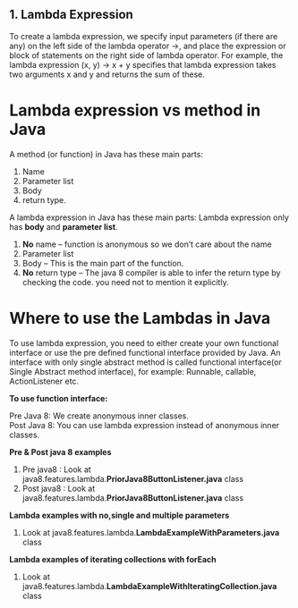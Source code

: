 ## 1. Lambda Expression 

To create a lambda expression, we specify input parameters (if there are any) on the left side of the lambda operator ->, and place the expression or block of statements on the right side of lambda operator. For example, the lambda expression (x, y) -> x + y specifies that lambda expression takes two arguments x and y and returns the sum of these.

Lambda expression vs method in Java
===================================

A method (or function) in Java has these main parts:
1. Name
2. Parameter list
3. Body
4. return type.

A lambda expression in Java has these main parts:
Lambda expression only has **body** and **parameter list**.
1. **No** name – function is anonymous so we don’t care about the name
2. Parameter list
3. Body – This is the main part of the function.
4. **No** return type – The java 8 compiler is able to infer the return type by checking the code. you need not to mention it explicitly.

Where to use the Lambdas in Java
=================================

To use lambda expression, you need to either create your own functional interface or use the pre defined functional interface provided by Java. An interface with only single abstract method is called functional interface(or Single Abstract method interface), for example: Runnable, callable, ActionListener etc.

**To use function interface:**

Pre Java 8: We create anonymous inner classes.<br/>
Post Java 8: You can use lambda expression instead of anonymous inner classes.


**Pre & Post java 8 examples**

1) Pre java8 : Look at java8.features.lambda.**PriorJava8ButtonListener.java** class<br/>
2) Post java8 : Look at java8.features.lambda.**PriorJava8ButtonListener.java** class

**Lambda examples with no,single and multiple parameters**

1) Look at java8.features.lambda.**LambdaExampleWithParameters.java** class

**Lambda examples of iterating collections with forEach**

1) Look at java8.features.lambda.**LambdaExampleWithIteratingCollection.java** class


 

